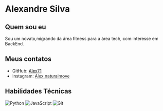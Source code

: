 # Alexandre Silva


## Quem sou eu
Sou um novato,migrando da área fitness para a área tech, com interesse em BackEnd. 


## Meus contatos
- GitHub: [Alex71](https://github.com/Alexsilva071)
- Instagram: [Alex.naturalmove](https://www.instagram.com/alex.naturalmove/) 



## Habilidades Técnicas
![Python](https://img.shields.io/badge/Python-blue?style=for-the-badge&logo=python&logoColor=white) ![JavaScript](https://img.shields.io/badge/JavaScript-blue?style=for-the-badge&logo=javascript&logoColor=white)
![Git](https://img.shields.io/badge/Git-blue?style=for-the-badge&logo=git&logoColor=white)

